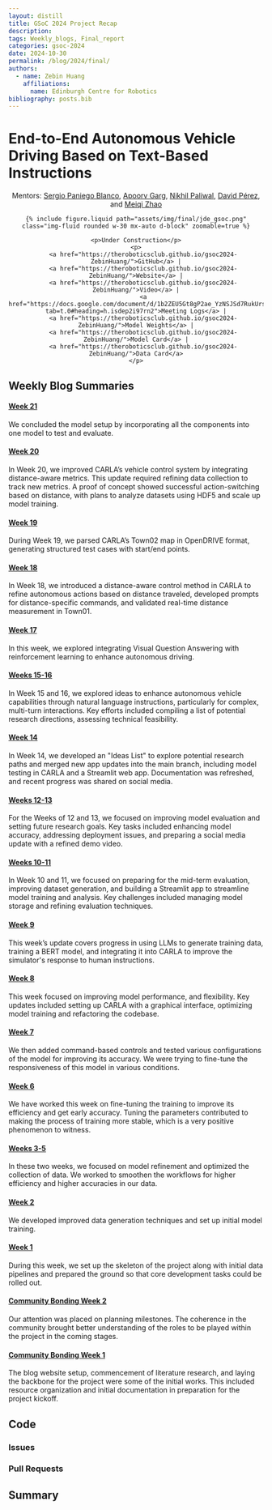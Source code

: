 ```yaml
---
layout: distill
title: GSoC 2024 Project Recap
description:
tags: Weekly_blogs, Final_report
categories: gsoc-2024
date: 2024-10-30
permalink: /blog/2024/final/
authors:
  - name: Zebin Huang
    affiliations:
      name: Edinburgh Centre for Robotics
bibliography: posts.bib
---
```


# End-to-End Autonomous Vehicle Driving Based on Text-Based Instructions

<div style="text-align: center;">
    Mentors:
    <a href="mailto:sergiopaniegoblanco@gmail.com">Sergio Paniego Blanco</a>,
    <a href="mailto:apoorvgarg.ms@gmail.com">Apoorv Garg</a>,
    <a href="mailto:nikhil.paliwal14@gmail.com">Nikhil Paliwal</a>,
    <a href="mailto:david.perez.saura@upm.es">David Pérez</a>,
    and <a href="mailto:skyler.zhaomeiqi@gmail.com">Meiqi Zhao</a>

    {% include figure.liquid path="assets/img/final/jde_gsoc.png" class="img-fluid rounded w-30 mx-auto d-block" zoomable=true %}

    <p>Under Construction</p>
    <p>
        <a href="https://theroboticsclub.github.io/gsoc2024-ZebinHuang/">GitHub</a> |
        <a href="https://theroboticsclub.github.io/gsoc2024-ZebinHuang/">Website</a> |
        <a href="https://theroboticsclub.github.io/gsoc2024-ZebinHuang/">Video</a> |
        <a href="https://docs.google.com/document/d/1b2ZEU5Gt8gP2ae_YzNSJSd7RukUrsG_aDJFLnbvoQiM/edit?tab=t.0#heading=h.isdep2i97rn2">Meeting Logs</a> |
        <a href="https://theroboticsclub.github.io/gsoc2024-ZebinHuang/">Model Weights</a> |
        <a href="https://theroboticsclub.github.io/gsoc2024-ZebinHuang/">Model Card</a> |
        <a href="https://theroboticsclub.github.io/gsoc2024-ZebinHuang/">Data Card</a>
    </p>
</div>

## Weekly Blog Summaries

<h4 id="week-21"><a href="/gsoc2024-ZebinHuang/blog/2024/week21/">Week 21</a></h4>
<p>We concluded the model setup by incorporating all the components into one model to test and evaluate.</p>

<h4 id="week-20"><a href="/gsoc2024-ZebinHuang/blog/2024/week20/">Week 20</a></h4>
<p>In Week 20, we improved CARLA’s vehicle control system by integrating distance-aware metrics. This update required refining data collection to track new metrics. A proof of concept showed successful action-switching based on distance, with plans to analyze datasets using HDF5 and scale up model training.</p>

<h4 id="week-19"><a href="/gsoc2024-ZebinHuang/blog/2024/week19/">Week 19</a></h4>
<p>During Week 19, we parsed CARLA’s Town02 map in OpenDRIVE format, generating structured test cases with start/end points. </p>

<h4 id="week-18"><a href="/gsoc2024-ZebinHuang/blog/2024/week18/">Week 18</a></h4>
<p>In Week 18, we introduced a distance-aware control method in CARLA to refine autonomous actions based on distance traveled, developed prompts for distance-specific commands, and validated real-time distance measurement in Town01.</p>

<h4 id="week-17"><a href="/gsoc2024-ZebinHuang/blog/2024/week17/">Week 17</a></h4>
<p>In this week, we explored integrating Visual Question Answering with reinforcement learning to enhance autonomous driving.</p>

<h4 id="weeks-15-16"><a target="_blank" rel="noopener noreferrer" href="/gsoc2024-ZebinHuang/blog/2024/week1516/">Weeks 15-16</a></h4>
<p>In Week 15 and 16, we explored ideas to enhance autonomous vehicle capabilities through natural language instructions, particularly for complex, multi-turn interactions. Key efforts included compiling a list of potential research directions, assessing technical feasibility.</p>

<h4 id="week-14"><a href="/gsoc2024-ZebinHuang/blog/2024/week14/">Week 14</a></h4>
<p>In Week 14, we developed an "Ideas List" to explore potential research paths and merged new app updates into the main branch, including model testing in CARLA and a Streamlit web app. Documentation was refreshed, and recent progress was shared on social media.</p>

<h4 id="weeks-12-13"><a href="/gsoc2024-ZebinHuang/blog/2024/week1213/">Weeks 12-13</a></h4>
<p>For the Weeks of 12 and 13, we focused on improving model evaluation and setting future research goals. Key tasks included enhancing model accuracy, addressing deployment issues, and preparing a social media update with a refined demo video.</p>

<h4 id="weeks-10-11"> <a href="/gsoc2024-ZebinHuang/blog/2024/coding-week8-7-29-8-11/">Weeks 10-11</a></h4>
<p>In Week 10 and 11, we focused on preparing for the mid-term evaluation, improving dataset generation, and building a Streamlit app to streamline model training and analysis. Key challenges included managing model storage and refining evaluation techniques.</p>

<h4 id="week-9"><a href="/gsoc2024-ZebinHuang/blog/2024/coding-week8-7-22-7-28/">Week 9</a></h4>
<p>This week’s update covers progress in using LLMs to generate training data, training a BERT model, and integrating it into CARLA to improve the simulator's response to human instructions.</p>

<h4 id="week-8"><a href="/gsoc2024-ZebinHuang/blog/2024/coding-week8-7-15-7-21/">Week 8</a></h4>
<p>This week focused on improving model performance, and flexibility. Key updates included setting up CARLA with a graphical interface, optimizing model training and refactoring the codebase.</p>

<h4 id="week-7"><a href="/gsoc2024-ZebinHuang/blog/2024/coding-week7-7-08-7-14/">Week 7</a></h4>
<p>We then added command-based controls and tested various configurations of the model for improving its accuracy. We were trying to fine-tune the responsiveness of this model in various conditions.</p>

<h4 id="week-6"><a href="/gsoc2024-ZebinHuang/blog/2024/coding-week345-7-01-7-07/">Week 6</a></h4>
<p>We have worked this week on fine-tuning the training to improve its efficiency and get early accuracy. Tuning the parameters contributed to making the process of training more stable, which is a very positive phenomenon to witness.</p>

<h4 id="weeks-3-5"><a href="/gsoc2024-ZebinHuang/blog/2024/coding-week345-6-10-6-30/">Weeks 3-5</a></h4>
<p>In these two weeks, we focused on model refinement and optimized the collection of data. We worked to smoothen the workflows for higher efficiency and higher accuracies in our data.</p>

<h4 id="week-2"><a href="/gsoc2024-ZebinHuang/blog/2024/coding-week2-6-03-6-09/">Week 2</a></h4>
<p>We developed improved data generation techniques and set up initial model training.

<h4 id="week-1"><a href="/gsoc2024-ZebinHuang/blog/2024/coding-week1-5-27-6-02/">Week 1</a></h4>
<p>During this week, we set up the skeleton of the project along with initial data pipelines and prepared the ground so that core development tasks could be rolled out.</p>

<h4 id="community-bonding-week-2"><a href="/gsoc2024-ZebinHuang/blog/2024/community-bonding-5-21-5-27/">Community Bonding Week 2</a></h4>
<p>Our attention was placed on planning milestones. The coherence in the community brought better understanding of the roles to be played within the project in the coming stages.</p>

<h4 id="community-bonding-week-1"><a href="/gsoc2024-ZebinHuang/blog/2024/community-bonding-5-14-5-20/">Community Bonding Week 1</a></h4>
<p>The blog website setup, commencement of literature research, and laying the backbone for the project were some of the initial works. This included resource organization and initial documentation in preparation for the project kickoff.</p>

## Code

### Issues

### Pull Requests

## Summary
